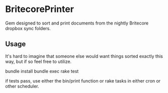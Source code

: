 # BritecorePrinter

Gem designed to sort and print documents from the nightly Britecore dropbox sync folders.

## Usage

It's hard to imagine that someone else would want things sorted exactly this way, but if so feel free to utilize.

bundle install
bundle exec rake test

if tests pass, use either the bin/print function or rake tasks in either cron or other scheduler.

